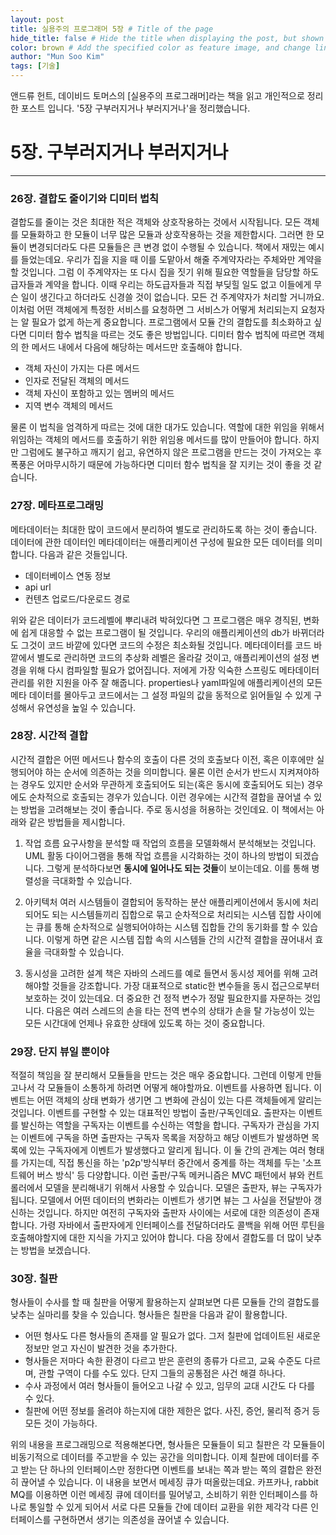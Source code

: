 ```yaml
---
layout: post
title: 실용주의 프로그래머 5장 # Title of the page
hide_title: false # Hide the title when displaying the post, but shown in lists of poststhumbnail: "assets/img/thumbnails/sample-th.png"  # Add
color: brown # Add the specified color as feature image, and change link colors in post
author: "Mun Soo Kim"
tags: [기술]
---
```


앤드류 헌트, 데이비드 토머스의 [실용주의 프로그래머]라는 책을 읽고 개인적으로 정리한 포스트 입니다. '5장 구부러지거나 부러지거나'을 정리했습니다.

# 5장. 구부러지거나 부러지거나

---

### 26장. 결합도 줄이기와 디미터 법칙

결합도를 줄이는 것은 최대한 적은 객체와 상호작용하는 것에서 시작됩니다. 모든 객체를 모듈화하고 한 모듈이 너무 많은 모듈과 상호작용하는 것을 제한합시다. 그러면 한 모듈이 변경되더라도 다른 모듈들은 큰 변경 없이 수행될 수 있습니다. 책에서 재밌는 예시를 들었는데요. 우리가 집을 지을 때 이를 도맡아서 해줄 주계약자라는 주체와만 계약을 할 것입니다. 그럼 이 주계약자는 또 다시 집을 짓기 위해 필요한 역할들을 담당할 하도급자들과 계약을 합니다. 이때 우리는 하도급자들과 직접 부딪힐 일도 없고 이들에게 무슨 일이 생긴다고 하더라도 신경쓸 것이 없습니다. 모든 건 주계약자가 처리할 거니까요. 이처럼 어떤 객체에게 특정한 서비스를 요청하면 그 서비스가 어떻게 처리되는지 요청자는 알 필요가 없게 하는게 중요합니다.
프로그램에서 모듈 간의 결합도를 최소화하고 싶다면 디미터 함수 법칙을 따르는 것도 좋은 방법입니다. 디미터 함수 법칙에 따르면 객체의 한 메서드 내에서 다음에 해당하는 메서드만 호출해야 합니다.

- 객체 자신이 가지는 다른 메서드
- 인자로 전달된 객체의 메서드
- 객체 자신이 포함하고 있는 멤버의 메서드
- 지역 변수 객체의 메서드

물론 이 법칙을 엄격하게 따르는 것에 대한 대가도 있습니다. 역할에 대한 위임을 위해서 위임하는 객체의 메서드를 호출하기 위한 위임용 메서드를 많이 만들어야 합니다. 하지만 그럼에도 불구하고 깨지기 쉽고, 유연하지 않은 프로그램을 만드는 것이 가져오는 후폭풍은 어마무시하기 때문에 가능하다면 디미터 함수 법칙을 잘 지키는 것이 좋을 것 같습니다.

### 27장. 메타프로그래밍

메타데이터는 최대한 많이 코드에서 분리하여 별도로 관리하도록 하는 것이 좋습니다. 데이터에 관한 데이터인 메타데이터는 애플리케이션 구성에 필요한 모든 데이터를 의미합니다. 다음과 같은 것들입니다.

- 데이터베이스 연동 정보
- api url
- 컨텐츠 업로드/다운로드 경로

위와 같은 데이터가 코드레벨에 뿌리내려 박혀있다면 그 프로그램은 매우 경직된, 변화에 쉽게 대응할 수 없는 프로그램이 될 것입니다. 우리의 애플리케이션의 db가 바뀌더라도 그것이 코드 바깥에 있다면 코드의 수정은 최소화될 것입니다. 메타데이터를 코드 바깥에서 별도로 관리하면 코드의 추상화 레벨은 올라갈 것이고, 애플리케이션의 설정 변경을 위해 다시 컴파일할 필요가 없어집니다.
저에게 가장 익숙한 스프링도 메타데이터 관리를 위한 지원을 아주 잘 해줍니다. properties나 yaml파일에 애플리케이션의 모든 메타 데이터를 몰아두고 코드에서는 그 설정 파일의 값을 동적으로 읽어들일 수 있게 구성해서 유연성을 높일 수 있습니다.

### 28장. 시간적 결합

시간적 결합은 어떤 메서드나 함수의 호출이 다른 것의 호출보다 이전, 혹은 이후에만 실행되어야 하는 순서에 의존하는 것을 의미합니다. 물론 이런 순서가 반드시 지켜져야하는 경우도 있지만 순서와 무관하게 호출되어도 되는(혹은 동시에 호출되어도 되는) 경우에도 순차적으로 호출되는 경우가 있습니다. 이런 경우에는 시간적 결합을 끊어낼 수 있는 방법을 고려해보는 것이 좋습니다. 주로 동시성을 허용하는 것인데요. 이 책에서는 아래와 같은 방법들을 제시합니다.

1. 작업 흐름
   요구사항을 분석할 때 작업의 흐름을 모델화해서 분석해보는 것입니다. UML 활동 다이어그램을 통해 작업 흐름을 시각화하는 것이 하나의 방법이 되겠습니다. 그렇게 분석하다보면 **동시에 일어나도 되는 것들**이 보이는데요. 이를 통해 병렬성을 극대화할 수 있습니다.

2. 아키텍처
   여러 시스템들이 결합되어 동작하는 분산 애플리케이션에서 동시에 처리되어도 되는 시스템들끼리 집합으로 묶고 순차적으로 처리되는 시스템 집합 사이에는 큐를 통해 순차적으로 실행되어야하는 시스템 집합들 간의 동기화를 할 수 있습니다. 이렇게 하면 같은 시스템 집합 속의 시스템들 간의 시간적 결합을 끊어내서 효율을 극대화할 수 있습니다.

3. 동시성을 고려한 설계
   책은 자바의 스레드를 예로 들면서 동시성 제어를 위해 고려해야할 것들을 강조합니다. 가장 대표적으로 static한 변수들을 동시 접근으로부터 보호하는 것이 있는데요. 더 중요한 건 정적 변수가 정말 필요한지를 자문하는 것입니다. 다음은 여러 스레드의 손을 타는 전역 변수의 상태가 손을 탈 가능성이 있는 모든 시간대에 언제나 유효한 상태에 있도록 하는 것이 중요합니다.

### 29장. 단지 뷰일 뿐이야

적절히 책임을 잘 분리해서 모듈들을 만드는 것은 매우 중요합니다. 그런데 이렇게 만들고나서 각 모듈들이 소통하게 하려면 어떻게 해야할까요. 이벤트를 사용하면 됩니다. 이벤트는 어떤 객체의 상태 변화가 생기면 그 변화에 관심이 있는 다른 객체들에게 알리는 것입니다. 이벤트를 구현할 수 있는 대표적인 방법이 출판/구독인데요. 출판자는 이벤트를 발신하는 역할을 구독자는 이벤트를 수신하는 역할을 합니다. 구독자가 관심을 가지는 이벤트에 구독을 하면 출판자는 구독자 목록을 저장하고 해당 이벤트가 발생하면 목록에 있는 구독자에게 이벤트가 발생했다고 알리게 됩니다. 이 둘 간의 관계는 여러 형태를 가지는데, 직접 통신을 하는 'p2p'방식부터 중간에서 중계를 하는 객체를 두는 '소프트웨어 버스 방식' 등 다양합니다.
이런 출판/구독 메커니즘은 MVC 패턴에서 뷰와 컨트롤러에서 모델을 분리해내기 위해서 사용할 수 있습니다. 모델은 출판자, 뷰는 구독자가 됩니다. 모델에서 어떤 데이터의 변화라는 이벤트가 생기면 뷰는 그 사실을 전달받아 갱신하는 것입니다.
하지만 여전히 구독자와 출판자 사이에는 서로에 대한 의존성이 존재합니다. 가령 자바에서 출판자에게 인터페이스를 전달하더라도 콜백을 위해 어떤 루틴을 호출해야할지에 대한 지식을 가지고 있어야 합니다. 다음 장에서 결합도를 더 많이 낮추는 방법을 보겠습니다.

### 30장. 칠판

형사들이 수사를 할 때 칠판을 어떻게 활용하는지 살펴보면 다른 모듈들 간의 결합도를 낮추는 실마리를 찾을 수 있습니다. 형사들은 칠판을 다음과 같이 활용합니다.

- 어떤 형사도 다른 형사들의 존재를 알 필요가 없다. 그저 칠판에 업데이트된 새로운 정보만 얻고 자신이 발견한 것을 추가한다.
- 형사들은 저마다 속한 환경이 다르고 받은 훈련의 종류가 다르고, 교육 수준도 다르며, 관할 구역이 다를 수도 있다. 단지 그들의 공통점은 사건 해결 하나다.
- 수사 과정에서 여러 형사들이 들어오고 나갈 수 있고, 임무의 교대 시간도 다 다를 수 있다.
- 칠판에 어떤 정보를 올려야 하는지에 대한 제한은 없다. 사진, 증언, 물리적 증거 등 모든 것이 가능하다.

위의 내용을 프로그래밍으로 적용해본다면, 형사들은 모듈들이 되고 칠판은 각 모듈들이 비동기적으로 데이터를 주고받을 수 있는 공간을 의미합니다. 이제 칠판에 데이터를 주고 받는 단 하나의 인터페이스만 정한다면 이벤트를 보내는 쪽과 받는 쪽의 결합은 완전히 끊어낼 수 있습니다. 이 내용을 보면서 메세징 큐가 떠올랐는데요. 카프카나, rabbit MQ를 이용하면 이런 메세징 큐에 데이터를 밀어넣고, 소비하기 위한 인터페이스를 하나로 통일할 수 있게 되어서 서로 다른 모듈들 간에 데이터 교환을 위한 제각각 다른 인터페이스를 구현하면서 생기는 의존성을 끊어낼 수 있습니다.
